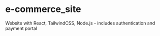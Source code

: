 # e-commerce_site
Website with React, TailwindCSS, Node.js - includes authentication and payment portal
